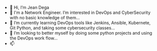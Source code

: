 - 👋 Hi, I’m Jean Dega
- 👀 I'm a Network Engineer. I’m interested in DevOps and CyberSecurity with no basic knowledge of them...
- 🌱 I’m currently learning DevOps tools like Jenkins, Ansible, Kubernete, Git Python, and taking some cybersecurity classes...
- 💞️ I’m looking to better myself by doing some python projects and using the DevOps work flow...
- 📫 

<!---
jddega/jddega is a ✨ special ✨ repository because its `README.md` (this file) appears on your GitHub profile.
You can click the Preview link to take a look at your changes.
--->
